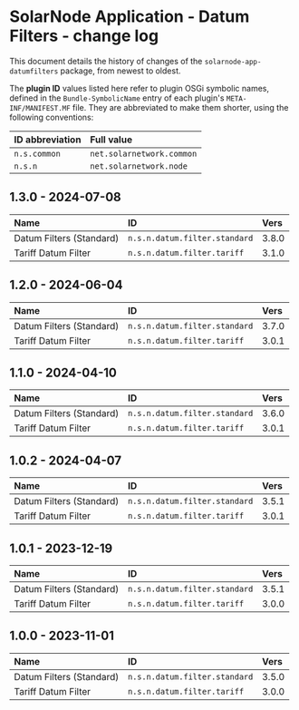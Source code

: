 # SolarNode Application - Datum Filters - change log

This document details the history of changes of the `solarnode-app-datumfilters` package, from
newest to oldest.

The **plugin ID** values listed here refer to plugin OSGi symbolic names, defined in the
`Bundle-SymbolicName` entry of each plugin's `META-INF/MANIFEST.MF` file. They are abbreviated to
make them shorter, using the following conventions:

| ID abbreviation | Full value                |
|:----------------|:--------------------------|
| `n.s.common`    | `net.solarnetwork.common` |
| `n.s.n`         | `net.solarnetwork.node`   |

## 1.3.0 - 2024-07-08

| Name                     | ID                            | Vers  |
|:-------------------------|:------------------------------|:------|
| Datum Filters (Standard) | `n.s.n.datum.filter.standard` | 3.8.0 |
| Tariff Datum Filter      | `n.s.n.datum.filter.tariff`   | 3.1.0 |

## 1.2.0 - 2024-06-04

| Name                     | ID                            | Vers  |
|:-------------------------|:------------------------------|:------|
| Datum Filters (Standard) | `n.s.n.datum.filter.standard` | 3.7.0 |
| Tariff Datum Filter      | `n.s.n.datum.filter.tariff`   | 3.0.1 |


## 1.1.0 - 2024-04-10

| Name                     | ID                            | Vers  |
|:-------------------------|:------------------------------|:------|
| Datum Filters (Standard) | `n.s.n.datum.filter.standard` | 3.6.0 |
| Tariff Datum Filter      | `n.s.n.datum.filter.tariff`   | 3.0.1 |


## 1.0.2 - 2024-04-07

| Name                     | ID                            | Vers  |
|:-------------------------|:------------------------------|:------|
| Datum Filters (Standard) | `n.s.n.datum.filter.standard` | 3.5.1 |
| Tariff Datum Filter      | `n.s.n.datum.filter.tariff`   | 3.0.1 |


## 1.0.1 - 2023-12-19

| Name                     | ID                            | Vers  |
|:-------------------------|:------------------------------|:------|
| Datum Filters (Standard) | `n.s.n.datum.filter.standard` | 3.5.1 |
| Tariff Datum Filter      | `n.s.n.datum.filter.tariff`   | 3.0.0 |


## 1.0.0 - 2023-11-01

| Name                     | ID                            | Vers  |
|:-------------------------|:------------------------------|:------|
| Datum Filters (Standard) | `n.s.n.datum.filter.standard` | 3.5.0 |
| Tariff Datum Filter      | `n.s.n.datum.filter.tariff`   | 3.0.0 |
